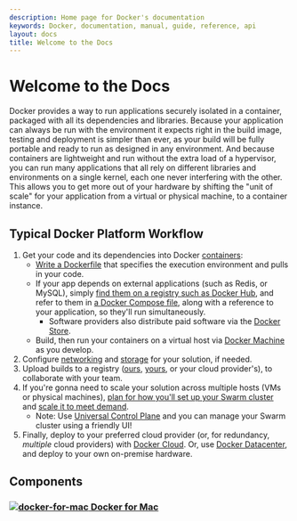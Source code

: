 ```yaml
---
description: Home page for Docker's documentation
keywords: Docker, documentation, manual, guide, reference, api
layout: docs
title: Welcome to the Docs
---
```


# Welcome to the Docs

Docker provides a way to run applications securely isolated in a container, packaged with all its dependencies and libraries. Because your application can always be run with the environment it expects right in the build image, testing and deployment is simpler than ever, as your build will be fully portable and ready to run as designed in any environment. And because containers are lightweight and run without the extra load of a hypervisor, you can run many applications that all rely on different libraries and environments on a single kernel, each one never interfering with the other. This allows you to get more out of your hardware by shifting the "unit of scale" for your application from a virtual or physical machine, to a container instance.

## Typical Docker Platform Workflow

1. Get your code and its dependencies into Docker [containers](engine/getstarted/step_two.md):
   - [Write a Dockerfile](engine/getstarted/step_four.md) that specifies the execution
     environment and pulls in your code.
   - If your app depends on external applications (such as Redis, or
     MySQL), simply [find them on a registry such as Docker Hub](docker-hub/repos.md), and refer to them in
     [a Docker Compose file](compose/overview.md), along with a reference to your application, so they'll run
     simultaneously.
     - Software providers also distribute paid software via the [Docker Store](https://store.docker.com).
   - Build, then run your containers on a virtual host via [Docker Machine](machine/overview.md) as you develop.
2. Configure [networking](engine/tutorials/networkingcontainers.md) and
   [storage](engine/tutorials/dockervolumes.md) for your solution, if needed.
3. Upload builds to a registry ([ours](engine/tutorials/dockerrepos.md), [yours](docker-trusted-registry/index.md), or your cloud provider's), to collaborate with your team.
4. If you're gonna need to scale your solution across multiple hosts (VMs or physical machines), [plan
   for how you'll set up your Swarm cluster](engine/swarm/key-concepts.md) and [scale it to meet demand](engine/swarm/swarm-tutorial/index.md).
   - Note: Use [Universal Control Plane](ucp/overview.md) and you can manage your
     Swarm cluster using a friendly UI!
5. Finally, deploy to your preferred
   cloud provider (or, for redundancy, *multiple* cloud providers) with [Docker Cloud](docker-cloud/overview.md). Or, use [Docker Datacenter](https://www.docker.com/products/docker-datacenter), and deploy to your own on-premise hardware.


## Components

### [![docker-for-mac](images/docker-for-mac.png) Docker for Mac](docker-for-mac/)